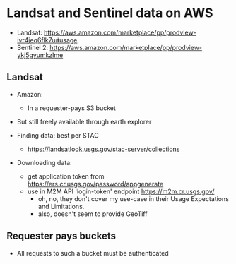 # Landsat and Sentinel data on AWS

- Landsat: <https://aws.amazon.com/marketplace/pp/prodview-ivr4jeq6flk7u#usage>
- Sentinel 2: <https://aws.amazon.com/marketplace/pp/prodview-ykj5gyumkzlme>

## Landsat

- Amazon:
  - In a requester-pays S3 bucket
- But still freely available through earth explorer

- Finding data: best per STAC
  - <https://landsatlook.usgs.gov/stac-server/collections>
- Downloading data:
  - get application token from <https://ers.cr.usgs.gov/password/appgenerate>
  - use in M2M API 'login-token' endpoint <https://m2m.cr.usgs.gov/>
    - oh, no, they don't cover my use-case in their Usage Expectations and Limitations.
    - also, doesn't seem to provide GeoTiff

## Requester pays buckets

- All requests to such a bucket must be authenticated
  